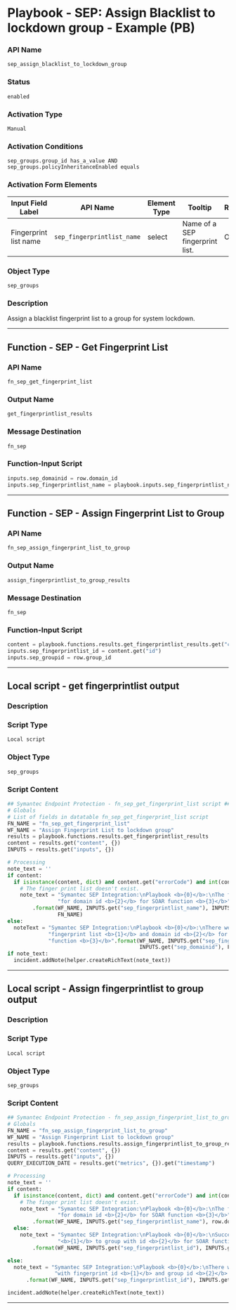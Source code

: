 <!--
    DO NOT MANUALLY EDIT THIS FILE
    THIS FILE IS AUTOMATICALLY GENERATED WITH resilient-sdk codegen
    Generated with resilient-sdk v51.0.2.2.1096
-->

# Playbook - SEP: Assign Blacklist to lockdown group - Example (PB)

### API Name
`sep_assign_blacklist_to_lockdown_group`

### Status
`enabled`

### Activation Type
`Manual`

### Activation Conditions
`sep_groups.group_id has_a_value AND sep_groups.policyInheritanceEnabled equals`

### Activation Form Elements
| Input Field Label | API Name | Element Type | Tooltip | Requirement |
| ----------------- | -------- | ------------ | ------- | ----------- |
| Fingerprint list name | `sep_fingerprintlist_name` | select | Name of a SEP fingerprint list. | Optional |

### Object Type
`sep_groups`

### Description
Assign a blacklist fingerprint list to a group for system lockdown.


---
## Function - SEP - Get Fingerprint List

### API Name
`fn_sep_get_fingerprint_list`

### Output Name
`get_fingerprintlist_results`

### Message Destination
`fn_sep`

### Function-Input Script
```python
inputs.sep_domainid = row.domain_id
inputs.sep_fingerprintlist_name = playbook.inputs.sep_fingerprintlist_name
```

---
## Function - SEP - Assign Fingerprint List to Group

### API Name
`fn_sep_assign_fingerprint_list_to_group`

### Output Name
`assign_fingerprintlist_to_group_results`

### Message Destination
`fn_sep`

### Function-Input Script
```python
content = playbook.functions.results.get_fingerprintlist_results.get("content", {})
inputs.sep_fingerprintlist_id = content.get("id")
inputs.sep_groupid = row.group_id
```

---

## Local script - get fingerprintlist output

### Description


### Script Type
`Local script`

### Object Type
`sep_groups`

### Script Content
```python
## Symantec Endpoint Protection - fn_sep_get_fingerprint_list script ##
# Globals
# List of fields in datatable fn_sep_get_fingerprint_list script
FN_NAME = "fn_sep_get_fingerprint_list"
WF_NAME = "Assign Fingerprint List to lockdown group"
results = playbook.functions.results.get_fingerprintlist_results
content = results.get("content", {})
INPUTS = results.get("inputs", {})

# Processing
note_text = ''
if content:
  if isinstance(content, dict) and content.get("errorCode") and int(content.get("errorCode")) == 410:
    # The finger print list doesn't exist.
    note_text = "Symantec SEP Integration:\nPlaybook <b>{0}</b>:\nThe fingerprint list <b>{1}</b> does not exist " \
                "for domain id <b>{2}</b> for SOAR function <b>{3}</b>"\
        .format(WF_NAME, INPUTS.get("sep_fingerprintlist_name"), INPUTS.get("sep_domainid"),
                FN_NAME)
else:
  noteText = "Symantec SEP Integration:\nPlaybook <b>{0}</b>:\nThere were <b>no</b> results returned for " \
             "fingerprint list <b>{1}</b> and domain id <b>{2}</b> for SOAR " \
             "function <b>{3}</b>".format(WF_NAME, INPUTS.get("sep_fingerprintlist_name"),
                                          INPUTS.get("sep_domainid"), FN_NAME)
if note_text:
  incident.addNote(helper.createRichText(note_text))
```

---
## Local script - Assign fingerprintlist to group output

### Description


### Script Type
`Local script`

### Object Type
`sep_groups`

### Script Content
```python
## Symantec Endpoint Protection - fn_sep_assign_fingerprint_list_to_group ##
# Globals
FN_NAME = "fn_sep_assign_fingerprint_list_to_group"
WF_NAME = "Assign Fingerprint List to lockdown group"
results = playbook.functions.results.assign_fingerprintlist_to_group_results
content = results.get("content", {})
INPUTS = results.get("inputs", {})
QUERY_EXECUTION_DATE = results.get("metrics", {}).get("timestamp")

# Processing
note_text = ''
if content:
  if isinstance(content, dict) and content.get("errorCode") and int(content.get("errorCode")) == 400:
    # The finger print list doesn't exist.
    note_text = "Symantec SEP Integration:\nPlaybook <b>{0}</b>:\nThe fingerprint list <b>{1}</b> does not exist or is invalid " \
                "for domain id <b>{2}</b> for SOAR function <b>{3}</b>"\
        .format(WF_NAME, INPUTS.get("sep_fingerprintlist_name"), row.domain_id, FN_NAME)
  else:
    note_text = "Symantec SEP Integration:\nPlaybook <b>{0}</b>:\nSuccessfully assigned fingerprint list with id " \
                "<b>{1}</b> to group with id <b>{2}</b> for SOAR function <b>{3}</b>"\
        .format(WF_NAME, INPUTS.get("sep_fingerprintlist_id"), INPUTS.get("sep_groupid"), FN_NAME)

else:
  note_text = "Symantec SEP Integration:\nPlaybook <b>{0}</b>:\nThere were <b>no</b> results returned " \
               "with fingerprint id <b>{1}</b> and group id <b>{2}</b> for SOAR function <b>{3}</b>"\
      .format(WF_NAME, INPUTS.get("sep_fingerprintlist_id"), INPUTS.get("sep_groupid"), FN_NAME)

incident.addNote(helper.createRichText(note_text))
```

---

